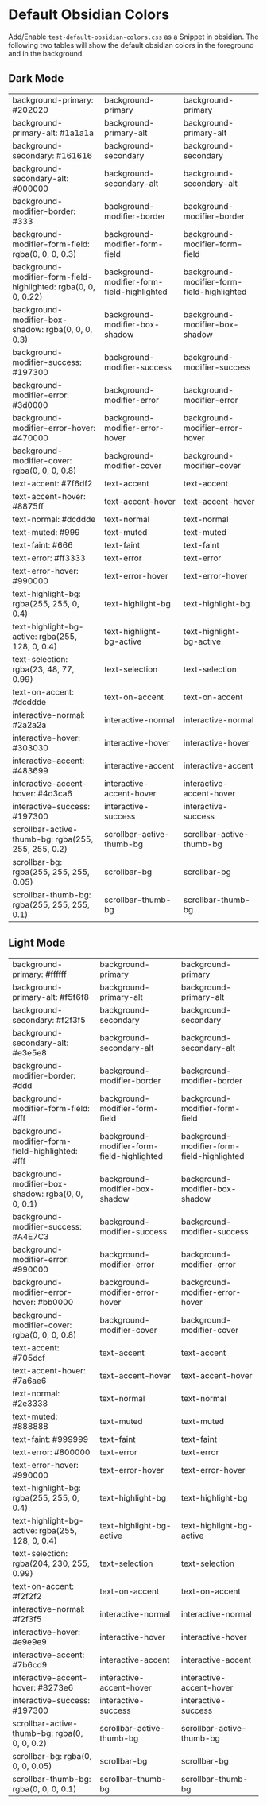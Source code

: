 
# Default Obsidian Colors

Add/Enable `test-default-obsidian-colors.css` as a Snippet in obsidian.
The following two tables will show the default obsidian colors in the 
foreground and in the background.

## Dark Mode

<table>
<tr><td>background-primary: #202020</td><td class="test-theme-dark-background-primary">background-primary</td><td class="test-theme-dark-background-primary-bg">background-primary</td></tr>
<tr><td>background-primary-alt: #1a1a1a</td><td class="test-theme-dark-background-primary-alt">background-primary-alt</td><td class="test-theme-dark-background-primary-alt-bg">background-primary-alt</td></tr>
<tr><td>background-secondary: #161616</td><td class="test-theme-dark-background-secondary">background-secondary</td><td class="test-theme-dark-background-secondary-bg">background-secondary</td></tr>
<tr><td>background-secondary-alt: #000000</td><td class="test-theme-dark-background-secondary-alt">background-secondary-alt</td><td class="test-theme-dark-background-secondary-alt-bg">background-secondary-alt</td></tr>
<tr><td>background-modifier-border: #333</td><td class="test-theme-dark-background-modifier-border">background-modifier-border</td><td class="test-theme-dark-background-modifier-border-bg">background-modifier-border</td></tr>
<tr><td>background-modifier-form-field: rgba(0, 0, 0, 0.3)</td><td class="test-theme-dark-background-modifier-form-field">background-modifier-form-field</td><td class="test-theme-dark-background-modifier-form-field-bg">background-modifier-form-field</td></tr>
<tr><td>background-modifier-form-field-highlighted: rgba(0, 0, 0, 0.22)</td><td class="test-theme-dark-background-modifier-form-field-highlighted">background-modifier-form-field-highlighted</td><td class="test-theme-dark-background-modifier-form-field-highlighted-bg">background-modifier-form-field-highlighted</td></tr>
<tr><td>background-modifier-box-shadow: rgba(0, 0, 0, 0.3)</td><td class="test-theme-dark-background-modifier-box-shadow">background-modifier-box-shadow</td><td class="test-theme-dark-background-modifier-box-shadow-bg">background-modifier-box-shadow</td></tr>
<tr><td>background-modifier-success: #197300</td><td class="test-theme-dark-background-modifier-success">background-modifier-success</td><td class="test-theme-dark-background-modifier-success-bg">background-modifier-success</td></tr>
<tr><td>background-modifier-error: #3d0000</td><td class="test-theme-dark-background-modifier-error">background-modifier-error</td><td class="test-theme-dark-background-modifier-error-bg">background-modifier-error</td></tr>
<tr><td>background-modifier-error-hover: #470000</td><td class="test-theme-dark-background-modifier-error-hover">background-modifier-error-hover</td><td class="test-theme-dark-background-modifier-error-hover-bg">background-modifier-error-hover</td></tr>
<tr><td>background-modifier-cover: rgba(0, 0, 0, 0.8)</td><td class="test-theme-dark-background-modifier-cover">background-modifier-cover</td><td class="test-theme-dark-background-modifier-cover-bg">background-modifier-cover</td></tr>
<tr><td>text-accent: #7f6df2</td><td class="test-theme-dark-text-accent">text-accent</td><td class="test-theme-dark-text-accent-bg">text-accent</td></tr>
<tr><td>text-accent-hover: #8875ff</td><td class="test-theme-dark-text-accent-hover">text-accent-hover</td><td class="test-theme-dark-text-accent-hover-bg">text-accent-hover</td></tr>
<tr><td>text-normal: #dcddde</td><td class="test-theme-dark-text-normal">text-normal</td><td class="test-theme-dark-text-normal-bg">text-normal</td></tr>
<tr><td>text-muted: #999</td><td class="test-theme-dark-text-muted">text-muted</td><td class="test-theme-dark-text-muted-bg">text-muted</td></tr>
<tr><td>text-faint: #666</td><td class="test-theme-dark-text-faint">text-faint</td><td class="test-theme-dark-text-faint-bg">text-faint</td></tr>
<tr><td>text-error: #ff3333</td><td class="test-theme-dark-text-error">text-error</td><td class="test-theme-dark-text-error-bg">text-error</td></tr>
<tr><td>text-error-hover: #990000</td><td class="test-theme-dark-text-error-hover">text-error-hover</td><td class="test-theme-dark-text-error-hover-bg">text-error-hover</td></tr>
<tr><td>text-highlight-bg: rgba(255, 255, 0, 0.4)</td><td class="test-theme-dark-text-highlight-bg">text-highlight-bg</td><td class="test-theme-dark-text-highlight-bg-bg">text-highlight-bg</td></tr>
<tr><td>text-highlight-bg-active: rgba(255, 128, 0, 0.4)</td><td class="test-theme-dark-text-highlight-bg-active">text-highlight-bg-active</td><td class="test-theme-dark-text-highlight-bg-active-bg">text-highlight-bg-active</td></tr>
<tr><td>text-selection: rgba(23, 48, 77, 0.99)</td><td class="test-theme-dark-text-selection">text-selection</td><td class="test-theme-dark-text-selection-bg">text-selection</td></tr>
<tr><td>text-on-accent: #dcddde</td><td class="test-theme-dark-text-on-accent">text-on-accent</td><td class="test-theme-dark-text-on-accent-bg">text-on-accent</td></tr>
<tr><td>interactive-normal: #2a2a2a</td><td class="test-theme-dark-interactive-normal">interactive-normal</td><td class="test-theme-dark-interactive-normal-bg">interactive-normal</td></tr>
<tr><td>interactive-hover: #303030</td><td class="test-theme-dark-interactive-hover">interactive-hover</td><td class="test-theme-dark-interactive-hover-bg">interactive-hover</td></tr>
<tr><td>interactive-accent: #483699</td><td class="test-theme-dark-interactive-accent">interactive-accent</td><td class="test-theme-dark-interactive-accent-bg">interactive-accent</td></tr>
<tr><td>interactive-accent-hover: #4d3ca6</td><td class="test-theme-dark-interactive-accent-hover">interactive-accent-hover</td><td class="test-theme-dark-interactive-accent-hover-bg">interactive-accent-hover</td></tr>
<tr><td>interactive-success: #197300</td><td class="test-theme-dark-interactive-success">interactive-success</td><td class="test-theme-dark-interactive-success-bg">interactive-success</td></tr>
<tr><td>scrollbar-active-thumb-bg: rgba(255, 255, 255, 0.2)</td><td class="test-theme-dark-scrollbar-active-thumb-bg">scrollbar-active-thumb-bg</td><td class="test-theme-dark-scrollbar-active-thumb-bg-bg">scrollbar-active-thumb-bg</td></tr>
<tr><td>scrollbar-bg: rgba(255, 255, 255, 0.05)</td><td class="test-theme-dark-scrollbar-bg">scrollbar-bg</td><td class="test-theme-dark-scrollbar-bg-bg">scrollbar-bg</td></tr>
<tr><td>scrollbar-thumb-bg: rgba(255, 255, 255, 0.1)</td><td class="test-theme-dark-scrollbar-thumb-bg">scrollbar-thumb-bg</td><td class="test-theme-dark-scrollbar-thumb-bg-bg">scrollbar-thumb-bg</td></tr>
</table>

## Light Mode

<table>
<tr><td>background-primary: #ffffff</td><td class="test-theme-light-background-primary">background-primary</td><td class="test-theme-light-background-primary-bg">background-primary</td></tr>
<tr><td>background-primary-alt: #f5f6f8</td><td class="test-theme-light-background-primary-alt">background-primary-alt</td><td class="test-theme-light-background-primary-alt-bg">background-primary-alt</td></tr>
<tr><td>background-secondary: #f2f3f5</td><td class="test-theme-light-background-secondary">background-secondary</td><td class="test-theme-light-background-secondary-bg">background-secondary</td></tr>
<tr><td>background-secondary-alt: #e3e5e8</td><td class="test-theme-light-background-secondary-alt">background-secondary-alt</td><td class="test-theme-light-background-secondary-alt-bg">background-secondary-alt</td></tr>
<tr><td>background-modifier-border: #ddd</td><td class="test-theme-light-background-modifier-border">background-modifier-border</td><td class="test-theme-light-background-modifier-border-bg">background-modifier-border</td></tr>
<tr><td>background-modifier-form-field: #fff</td><td class="test-theme-light-background-modifier-form-field">background-modifier-form-field</td><td class="test-theme-light-background-modifier-form-field-bg">background-modifier-form-field</td></tr>
<tr><td>background-modifier-form-field-highlighted: #fff</td><td class="test-theme-light-background-modifier-form-field-highlighted">background-modifier-form-field-highlighted</td><td class="test-theme-light-background-modifier-form-field-highlighted-bg">background-modifier-form-field-highlighted</td></tr>
<tr><td>background-modifier-box-shadow: rgba(0, 0, 0, 0.1)</td><td class="test-theme-light-background-modifier-box-shadow">background-modifier-box-shadow</td><td class="test-theme-light-background-modifier-box-shadow-bg">background-modifier-box-shadow</td></tr>
<tr><td>background-modifier-success: #A4E7C3</td><td class="test-theme-light-background-modifier-success">background-modifier-success</td><td class="test-theme-light-background-modifier-success-bg">background-modifier-success</td></tr>
<tr><td>background-modifier-error: #990000</td><td class="test-theme-light-background-modifier-error">background-modifier-error</td><td class="test-theme-light-background-modifier-error-bg">background-modifier-error</td></tr>
<tr><td>background-modifier-error-hover: #bb0000</td><td class="test-theme-light-background-modifier-error-hover">background-modifier-error-hover</td><td class="test-theme-light-background-modifier-error-hover-bg">background-modifier-error-hover</td></tr>
<tr><td>background-modifier-cover: rgba(0, 0, 0, 0.8)</td><td class="test-theme-light-background-modifier-cover">background-modifier-cover</td><td class="test-theme-light-background-modifier-cover-bg">background-modifier-cover</td></tr>
<tr><td>text-accent: #705dcf</td><td class="test-theme-light-text-accent">text-accent</td><td class="test-theme-light-text-accent-bg">text-accent</td></tr>
<tr><td>text-accent-hover: #7a6ae6</td><td class="test-theme-light-text-accent-hover">text-accent-hover</td><td class="test-theme-light-text-accent-hover-bg">text-accent-hover</td></tr>
<tr><td>text-normal: #2e3338</td><td class="test-theme-light-text-normal">text-normal</td><td class="test-theme-light-text-normal-bg">text-normal</td></tr>
<tr><td>text-muted: #888888</td><td class="test-theme-light-text-muted">text-muted</td><td class="test-theme-light-text-muted-bg">text-muted</td></tr>
<tr><td>text-faint: #999999</td><td class="test-theme-light-text-faint">text-faint</td><td class="test-theme-light-text-faint-bg">text-faint</td></tr>
<tr><td>text-error: #800000</td><td class="test-theme-light-text-error">text-error</td><td class="test-theme-light-text-error-bg">text-error</td></tr>
<tr><td>text-error-hover: #990000</td><td class="test-theme-light-text-error-hover">text-error-hover</td><td class="test-theme-light-text-error-hover-bg">text-error-hover</td></tr>
<tr><td>text-highlight-bg: rgba(255, 255, 0, 0.4)</td><td class="test-theme-light-text-highlight-bg">text-highlight-bg</td><td class="test-theme-light-text-highlight-bg-bg">text-highlight-bg</td></tr>
<tr><td>text-highlight-bg-active: rgba(255, 128, 0, 0.4)</td><td class="test-theme-light-text-highlight-bg-active">text-highlight-bg-active</td><td class="test-theme-light-text-highlight-bg-active-bg">text-highlight-bg-active</td></tr>
<tr><td>text-selection: rgba(204, 230, 255, 0.99)</td><td class="test-theme-light-text-selection">text-selection</td><td class="test-theme-light-text-selection-bg">text-selection</td></tr>
<tr><td>text-on-accent: #f2f2f2</td><td class="test-theme-light-text-on-accent">text-on-accent</td><td class="test-theme-light-text-on-accent-bg">text-on-accent</td></tr>
<tr><td>interactive-normal: #f2f3f5</td><td class="test-theme-light-interactive-normal">interactive-normal</td><td class="test-theme-light-interactive-normal-bg">interactive-normal</td></tr>
<tr><td>interactive-hover: #e9e9e9</td><td class="test-theme-light-interactive-hover">interactive-hover</td><td class="test-theme-light-interactive-hover-bg">interactive-hover</td></tr>
<tr><td>interactive-accent: #7b6cd9</td><td class="test-theme-light-interactive-accent">interactive-accent</td><td class="test-theme-light-interactive-accent-bg">interactive-accent</td></tr>
<tr><td>interactive-accent-hover: #8273e6</td><td class="test-theme-light-interactive-accent-hover">interactive-accent-hover</td><td class="test-theme-light-interactive-accent-hover-bg">interactive-accent-hover</td></tr>
<tr><td>interactive-success: #197300</td><td class="test-theme-light-interactive-success">interactive-success</td><td class="test-theme-light-interactive-success-bg">interactive-success</td></tr>
<tr><td>scrollbar-active-thumb-bg: rgba(0, 0, 0, 0.2)</td><td class="test-theme-light-scrollbar-active-thumb-bg">scrollbar-active-thumb-bg</td><td class="test-theme-light-scrollbar-active-thumb-bg-bg">scrollbar-active-thumb-bg</td></tr>
<tr><td>scrollbar-bg: rgba(0, 0, 0, 0.05)</td><td class="test-theme-light-scrollbar-bg">scrollbar-bg</td><td class="test-theme-light-scrollbar-bg-bg">scrollbar-bg</td></tr>
<tr><td>scrollbar-thumb-bg: rgba(0, 0, 0, 0.1)</td><td class="test-theme-light-scrollbar-thumb-bg">scrollbar-thumb-bg</td><td class="test-theme-light-scrollbar-thumb-bg-bg">scrollbar-thumb-bg</td></tr>
</table>
